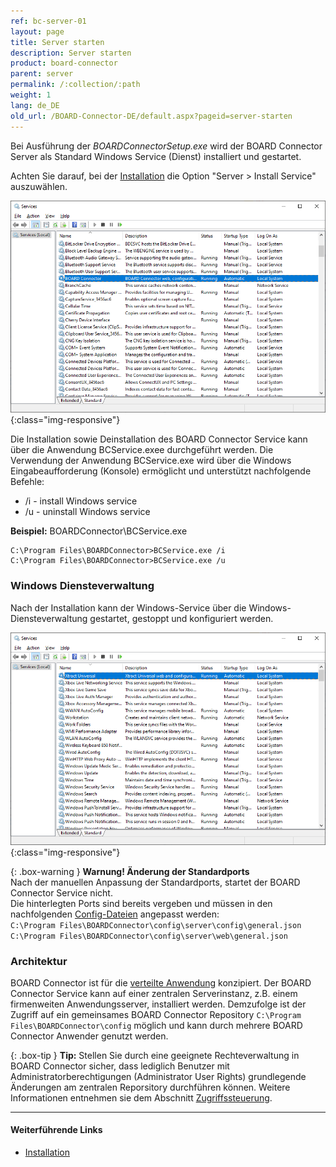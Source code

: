 ```yaml
---
ref: bc-server-01
layout: page
title: Server starten
description: Server starten
product: board-connector
parent: server
permalink: /:collection/:path
weight: 1
lang: de_DE
old_url: /BOARD-Connector-DE/default.aspx?pageid=server-starten
---
```

Bei Ausführung der *BOARDConnectorSetup.exe* wird der BOARD Connector Server als Standard Windows Service (Dienst) installiert und gestartet.

Achten Sie darauf, bei der [Installation](./introduction/installation-and-update) die Option "Server > Install Service" auszuwählen.

![Services-Install](/img/content/board/BC_Setup_3.png){:class="img-responsive"}

Die Installation sowie Deinstallation des BOARD Connector Service kann über die Anwendung BCService.exee durchgeführt werden.
Die Verwendung der Anwendung BCService.exe wird über die Windows Eingabeaufforderung (Konsole) ermöglicht und unterstützt nachfolgende Befehle:

- /i - install Windows service
- /u - uninstall Windows service

**Beispiel:** BOARDConnector\BCService.exe
```
C:\Program Files\BOARDConnector>BCService.exe /i
C:\Program Files\BOARDConnector>BCService.exe /u
```

### Windows Diensteverwaltung

Nach der Installation kann der Windows-Service über die Windows-Diensteverwaltung gestartet, gestoppt und konfiguriert werden.

![Services-Start-Server](/img/content/Services-Start-Server.png){:class="img-responsive"}


{: .box-warning }
**Warnung! Änderung der Standardports**<br>
Nach der manuellen Anpassung der Standardports, startet der BOARD Connector Service nicht.<br>
Die hinterlegten Ports sind bereits vergeben und müssen in den nachfolgenden [Config-Dateien](./ports) angepasst werden:<br>
`C:\Program Files\BOARDConnector\config\server\config\general.json`<br>
`C:\Program Files\BOARDConnector\config\server\web\general.json`

### Architektur

BOARD Connector ist für die [verteilte Anwendung](../einfuehrung#grundfunktionalit%C3%A4t---architektur) konzipiert. Der BOARD Connector Service kann auf einer zentralen Serverinstanz, z.B. einem firmenweiten Anwendungsserver, installiert werden.
Demzufolge ist der Zugriff auf ein gemeinsames BOARD Connector Repository `C:\Program Files\BOARDConnector\config` möglich und kann durch mehrere BOARD Connector Anwender genutzt werden.

{: .box-tip }
**Tip:** Stellen Sie durch eine geeignete Rechteverwaltung in BOARD Connector sicher, dass lediglich Benutzer mit Administratorberechtigungen (Administrator User Rights) grundlegende Änderungen am zentralen Reporsitory durchführen können. Weitere Informationen entnehmen sie dem Abschnitt [Zugriffssteuerung](../sicherheit/zugriffsverwaltung).

*****
#### Weiterführende Links
- [Installation](./einfuehrung/installation-und-update)

